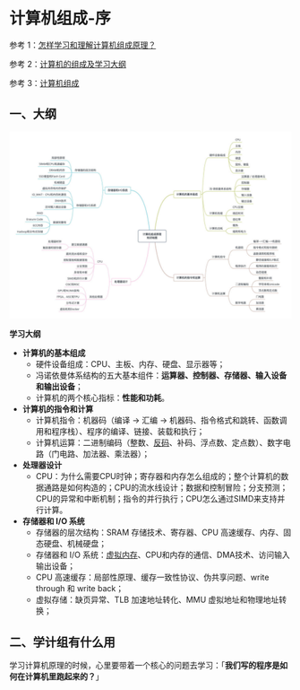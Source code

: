 # 计算机组成-序

参考 1：[怎样学习和理解计算机组成原理？](https://www.zhihu.com/question/20706264)

参考 2：[计算机的组成及学习大纲](https://www.jianshu.com/p/14c800dffe18)

参考 3：[计算机组成](https://blog.csdn.net/cudaer/article/details/86535409)

## 一、大纲

![](./doc/0-1.jpg)

**学习大纲**

- **计算机的基本组成**
  - 硬件设备组成：CPU、主板、内存、硬盘、显示器等；
  - 冯诺依曼体系结构的五大基本组件：**运算器、控制器、存储器、输入设备和输出设备**；
  - 计算机的两个核心指标：**性能和功耗**。
- **计算机的指令和计算**
  - 计算机指令：机器码（编译 -> 汇编 -> 机器码、指令格式和跳转、函数调用和程序栈）、程序的编译、链接、装载和执行；
  - 计算机运算：二进制编码（整数、[反码](https://www.zhihu.com/search?q=反码&search_source=Entity&hybrid_search_source=Entity&hybrid_search_extra={"sourceType"%3A"answer"%2C"sourceId"%3A2020100029})、补码、浮点数、定点数）、数字电路（门电路、加法器、乘法器）；
- **处理器设计**
  - CPU：为什么需要CPU时钟；寄存器和内存怎么组成的；整个计算机的数据通路是如何构造的；CPU的流水线设计；数据和控制冒险；分支预测；CPU的异常和中断机制；指令的并行执行；CPU怎么通过SIMD来支持并行计算。
- **存储器和 I/O 系统**
  - 存储器的层次结构：SRAM 存储技术、寄存器、CPU 高速缓存、内存、固态硬盘、机械硬盘；
  - 存储器和 I/O 系统：[虚拟内存](https://www.zhihu.com/search?q=虚拟内存&search_source=Entity&hybrid_search_source=Entity&hybrid_search_extra={"sourceType"%3A"answer"%2C"sourceId"%3A2020100029})、CPU和内存的通信、DMA技术、访问输入输出设备；
  - CPU 高速缓存：局部性原理、缓存一致性协议、伪共享问题、write through 和 write back；
  - 虚拟存储：缺页异常、TLB 加速地址转化、MMU 虚拟地址和物理地址转换；

## 二、学计组有什么用

学习计算机原理的时候，心里要带着一个核心的问题去学习：「**我们写的程序是如何在计算机里跑起来的？**」

